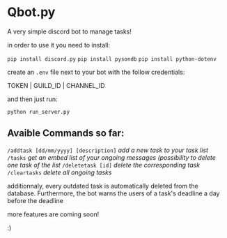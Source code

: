 # Qbot.py

A very simple discord bot to manage tasks! 

in order to use it you need to install:

`pip install discord.py`
`pip install pysondb`
`pip install python-dotenv`

create an `.env` file next to your bot with the follow credentials:

TOKEN | 
GUILD_ID | 
CHANNEL_ID

and then just run:

`python run_server.py`

## Avaible Commands so far:

`/addtask [dd/mm/yyyy] [description]` *add a new task to your task list*
`/tasks` *get an embed list of your ongoing messages (possibility to delete one task of the list*
`/deletetask [id]` *delete the corresponding task*
 `/cleartasks` *delete all ongoing tasks*
 
 additionnaly, every outdated task is automatically deleted from the database. Furthermore, the bot warns the users of a task's deadline a day before the deadline
 
 more features are coming soon!
 
 :)
